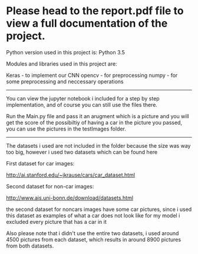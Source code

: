 # Please head to the report.pdf file to view a full documentation of the project.

Python version used in this project is:
Python 3.5

Modules and libraries used in this project are:

Keras - to implement our CNN 
opencv - for preprocessing 
numpy - for some preprocessing and neccessary operations

-----------------------------------------------------------------

You can view the jupyter notebook i included for a step by step implementation, and of course you can still use the files there.

Run the Main.py file and pass it an arugment which is a picture and you will get the score of the possibiltiy of having a car in the picture you passed, you can use the pictures in the testImages folder.

-----------------------------------------------------------------

The datasets i used are not included in the folder because the size was way too big, however i used two datasets which can be found here

First dataset for car images:

http://ai.stanford.edu/~jkrause/cars/car_dataset.html

Second dataset for non-car images:

http://www.ais.uni-bonn.de/download/datasets.html



the second dataset for noncars images have some car pictures, since i used this dataset as examples of what a car does not look like for my model
i excluded every picture that has a car in it

Also please note that i didn't use the entire two datasets, i used around 4500 pictures from each dataset, which results in around 8900 pictures from 
both datasets.






